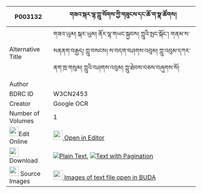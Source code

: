 |P003132|གཟའ་སྐར་ལྷ་ཀླུ་སོགས་ཀྱི་གཟུངས་དང་ཆོ་ག་སྣ་ཚོགས། 
| --- | --- 
|Alternative Title |གཟའ་ཡུམ། སྐར་ཡུམ། ནོར་ལྷ་གཡང་སྐྱབས། ཀླུའི་སྤང་སྐོང་། གནམ་ས་སནནག་བརྒྱད། ཀླུ་བསངས། ས་བདག་བཤགས་འབུམ། ཀླུ་འབུམ་དཀར་ནག་ཁྲ་གསུམ། ཀླུའི་བཤགས་འབུམ། ཀླུ་ཐེབས་བཅས་བཞུགས་སོ།
|Author | 
|BDRC ID | W3CN2453
|Creator | Google OCR
|Number of Volumes| 1
|<img width="25" src="https://img.icons8.com/color/25/000000/edit-property.png">Edit Online| [<img width="25" src="https://avatars.githubusercontent.com/u/45091458?s=200&v=4"> Open in Editor](http://editor.openpecha.org/P003132)
|<img width="25" src="https://img.icons8.com/fluent/48/000000/download-2.png"/>  Download | [![](https://img.icons8.com/color/20/000000/txt.png)Plain Text](https://github.com/Openpecha/P003132/releases/download/v1/zakar_lha_lu_sok_kyi_zung_dang_plain_P003132.zip), [![](https://img.icons8.com/color/20/000000/txt.png)Text with Pagination](https://github.com/Openpecha/P003132/releases/download/v1/zakar_lha_lu_sok_kyi_zung_dang_pages_P003132.zip)
|<img width="25" src="https://img.icons8.com/plasticine/100/000000/pictures-folder.png"/>  Source Images | [<img width="25" src="https://library.bdrc.io/icons/BUDA-small.svg"> Images of text file open in BUDA](https://library.bdrc.io/show/bdr:W3CN2453)